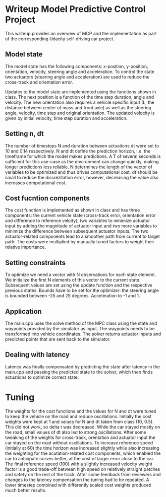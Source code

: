 # Writeup Model Predictive Control Project
This writeup provides an overview of MCP and the implementation as part of the corresponding Udacity self-driving car project.

## Model state
The model state has the following components: x-position, y-position, orientation, velocity, steering angle and acceleration. To control the state two actuators (steering angle and acceleration) are used to reduce the cross-track and orientation error. 

Updates to the model state are implemented using the functions shown in class. The next position is a function of the time step duration, angle and velocity. The new orientation also requires a vehicle specific input (L, the distance between center of mass and front axle) as well as the steering angle, velocity, time step and original orientation. The updated velocity is given by initial velocity, time step duration and acceleration.

## Setting n, dt
The number of timesteps N and duration between actuations dt were set to 10 and 0.14 respectively. N and dt define the prediction horizon, i.e. the timeframe for which the model makes predictions. A T of several seconds is sufficient for this use-case as the environment can change quickly, making longer predictions less reliable. N determines the length of the vector of variables to be optimized and thus drives computational cost. dt should be small to reduce the discrezitation error, however, decreasing the value also increases computational cost.

## Cost fucntion components
The cost function is implemented as shown in class and has three components: the current vehicle state (cross-track error, orientation error and difference to reference veloity), two variables to minimize actuator input by adding the magnitude of actuator input and two more variables to minimize the difference between subsequent actuator inputs. The two actuator-related components lead to a smoother path from current to target path.
The costs were multiplied by manually tuned factors to weight their relative importance.

## Setting constraints
To optimize we need a vector with N observations for each state element. We initialize the first N elements of this vector to the current state. Subsequent values are set using the update function and the respective previous states.
Bounds have to be set for the optimizer: the steering angle is bounded between -25 and 25 degrees. Acceleration to -1 and 1. 

## Application
The main.cpp uses the solve method of the MPC class using the state and waypoints provided by the simulator as input. The waypoints needs to be transformed into vehicle coordinates. The solver returns actuator inputs and predicted points that are sent back to the simulator.

## Dealing with latency
Latency was finally compensated by predicting the state after latency in the main.cpp and passing the predicted state to the solver, which then finds actuations to optimize correct state.

# Tuning
The weights for the cost functions and the values for N and dt were tuned to keep the vehicle on the road and reduce oscillations. Initially the cost weights were kept at 1 and values for N and dt taken from class (10, 0.5). This did not work, so delta t was decreased. While the car stayed mostly on the road, small values of dt also led to strong oscillations. 
After some tweaking of the weights for cross-track, orentation and actuator input the car stayed on the road without oscillations. To increase reference speed (initially at 60) the time horizon was increased slightly while also increasing the weighting for the acutation-related cost components, which enabled the car to anticipate curves better, at the cost of larger error close to the car. The final reference speed (100) with a slightly increased velocity weight factor is a good trade-off between high speed on relatively straight patches and safety on the rest of the track.
After some feedback from reviewers and changes to the latency compensation the tuning had to be repeated. A lower timestep combined with differently scaled cost weights produced much better results.


